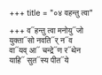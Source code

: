 +++
title = "०४ वहन्तु त्वा"

+++
व᳓हन्तु त्वा मनोयु᳓जो  
युक्ता᳓सो नवति᳓र् न᳓व  
वा᳓यव् आ᳓ चन्द्रे᳓ण र᳓थेन  
याहि᳓ सुत᳓स्य पीत᳓ये